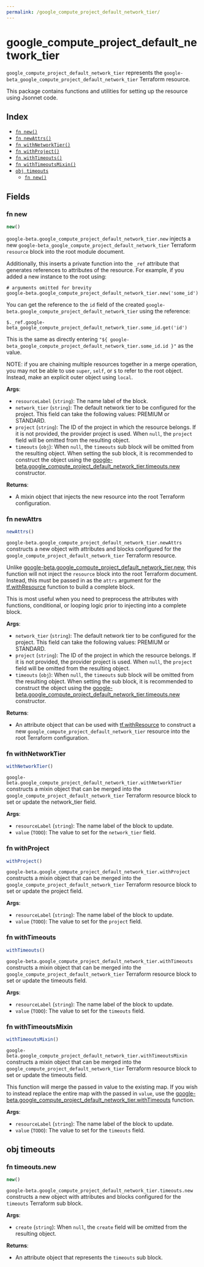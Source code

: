 ```yaml
---
permalink: /google_compute_project_default_network_tier/
---
```


# google_compute_project_default_network_tier

`google_compute_project_default_network_tier` represents the `google-beta_google_compute_project_default_network_tier` Terraform resource.



This package contains functions and utilities for setting up the resource using Jsonnet code.


## Index

* [`fn new()`](#fn-new)
* [`fn newAttrs()`](#fn-newattrs)
* [`fn withNetworkTier()`](#fn-withnetworktier)
* [`fn withProject()`](#fn-withproject)
* [`fn withTimeouts()`](#fn-withtimeouts)
* [`fn withTimeoutsMixin()`](#fn-withtimeoutsmixin)
* [`obj timeouts`](#obj-timeouts)
  * [`fn new()`](#fn-timeoutsnew)

## Fields

### fn new

```ts
new()
```


`google-beta.google_compute_project_default_network_tier.new` injects a new `google-beta_google_compute_project_default_network_tier` Terraform `resource`
block into the root module document.

Additionally, this inserts a private function into the `_ref` attribute that generates references to attributes of the
resource. For example, if you added a new instance to the root using:

    # arguments omitted for brevity
    google-beta.google_compute_project_default_network_tier.new('some_id')

You can get the reference to the `id` field of the created `google-beta.google_compute_project_default_network_tier` using the reference:

    $._ref.google-beta_google_compute_project_default_network_tier.some_id.get('id')

This is the same as directly entering `"${ google-beta_google_compute_project_default_network_tier.some_id.id }"` as the value.

NOTE: if you are chaining multiple resources together in a merge operation, you may not be able to use `super`, `self`,
or `$` to refer to the root object. Instead, make an explicit outer object using `local`.

**Args**:
  - `resourceLabel` (`string`): The name label of the block.
  - `network_tier` (`string`): The default network tier to be configured for the project. This field can take the following values: PREMIUM or STANDARD.
  - `project` (`string`): The ID of the project in which the resource belongs. If it is not provided, the provider project is used. When `null`, the `project` field will be omitted from the resulting object.
  - `timeouts` (`obj`):  When `null`, the `timeouts` sub block will be omitted from the resulting object. When setting the sub block, it is recommended to construct the object using the [google-beta.google_compute_project_default_network_tier.timeouts.new](#fn-googlecomputeprojectdefaultnetworktiertimeoutsnew) constructor.

**Returns**:
- A mixin object that injects the new resource into the root Terraform configuration.


### fn newAttrs

```ts
newAttrs()
```


`google-beta.google_compute_project_default_network_tier.newAttrs` constructs a new object with attributes and blocks configured for the `google_compute_project_default_network_tier`
Terraform resource.

Unlike [google-beta.google_compute_project_default_network_tier.new](#fn-googlecomputeprojectdefaultnetworktiernew), this function will not inject the `resource`
block into the root Terraform document. Instead, this must be passed in as the `attrs` argument for the
[tf.withResource](https://github.com/tf-libsonnet/core/tree/main/docs#fn-withresource) function to build a complete block.

This is most useful when you need to preprocess the attributes with functions, conditional, or looping logic prior to
injecting into a complete block.

**Args**:
  - `network_tier` (`string`): The default network tier to be configured for the project. This field can take the following values: PREMIUM or STANDARD.
  - `project` (`string`): The ID of the project in which the resource belongs. If it is not provided, the provider project is used. When `null`, the `project` field will be omitted from the resulting object.
  - `timeouts` (`obj`):  When `null`, the `timeouts` sub block will be omitted from the resulting object. When setting the sub block, it is recommended to construct the object using the [google-beta.google_compute_project_default_network_tier.timeouts.new](#fn-googlecomputeprojectdefaultnetworktiertimeoutsnew) constructor.

**Returns**:
  - An attribute object that can be used with [tf.withResource](https://github.com/tf-libsonnet/core/tree/main/docs#fn-withresource) to construct a new `google_compute_project_default_network_tier` resource into the root Terraform configuration.


### fn withNetworkTier

```ts
withNetworkTier()
```

`google-beta.google_compute_project_default_network_tier.withNetworkTier` constructs a mixin object that can be merged into the `google_compute_project_default_network_tier`
Terraform resource block to set or update the network_tier field.



**Args**:
  - `resourceLabel` (`string`): The name label of the block to update.
  - `value` (`TODO`): The value to set for the `network_tier` field.


### fn withProject

```ts
withProject()
```

`google-beta.google_compute_project_default_network_tier.withProject` constructs a mixin object that can be merged into the `google_compute_project_default_network_tier`
Terraform resource block to set or update the project field.



**Args**:
  - `resourceLabel` (`string`): The name label of the block to update.
  - `value` (`TODO`): The value to set for the `project` field.


### fn withTimeouts

```ts
withTimeouts()
```

`google-beta.google_compute_project_default_network_tier.withTimeouts` constructs a mixin object that can be merged into the `google_compute_project_default_network_tier`
Terraform resource block to set or update the timeouts field.



**Args**:
  - `resourceLabel` (`string`): The name label of the block to update.
  - `value` (`TODO`): The value to set for the `timeouts` field.


### fn withTimeoutsMixin

```ts
withTimeoutsMixin()
```

`google-beta.google_compute_project_default_network_tier.withTimeoutsMixin` constructs a mixin object that can be merged into the `google_compute_project_default_network_tier`
Terraform resource block to set or update the timeouts field.

This function will merge the passed in value to the existing map. If you wish
to instead replace the entire map with the passed in `value`, use the [google-beta.google_compute_project_default_network_tier.withTimeouts](TODO)
function.


**Args**:
  - `resourceLabel` (`string`): The name label of the block to update.
  - `value` (`TODO`): The value to set for the `timeouts` field.


## obj timeouts



### fn timeouts.new

```ts
new()
```


`google-beta.google_compute_project_default_network_tier.timeouts.new` constructs a new object with attributes and blocks configured for the `timeouts`
Terraform sub block.



**Args**:
  - `create` (`string`):  When `null`, the `create` field will be omitted from the resulting object.

**Returns**:
  - An attribute object that represents the `timeouts` sub block.

